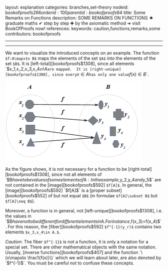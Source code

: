 layout: explanation
categories: branches,set-theory
nodeid: bookofproofs$266
orderid: 100
parentid: bookofproofs$64
title: Some Remarks on Functions
description: SOME REMARKS ON FUNCTIONS &#9733; graduate maths &#10004; step by step &#10010; by the axiomatic method &#10140; visit BookOfProofs now!
references: 
keywords: caution,functions,remarks,some
contributors: bookofproofs

---


---

We want to visualize the introduced concepts on an example. The function `$f:A\mapsto B$` maps the elements of the set `$A$` 
into the elements of the set `$B$`. It is [left-total][bookofproofs$1308], since all elements `$x_1,x_2,x_3,x_4` of `$A$` are mapped. 
It is [right-unique][bookofproofs$1308], since every `$x\in A$` has only one value `$f(x)\in B$`. 


![function](https://github.com/bookofproofs/bookofproofs.github.io/blob/main/_sources/_assets/images/examples/function.png?raw=true)


As the figure shows, it is not necessary for a function to be [right-total][bookofproofs$1308], since not all elements of `$B$` have to be values of some elements of `$A$`: In the example, `$y_2,y_4$` and `$y_5$` are not contained in the [image][bookofproofs$592] `$f[A]$`. In general, the [image][bookofproofs$592] `$f[A]$` is a  [proper subset][bookofproofs$552] of but not equal `$B$` (in formulae `$f[A]\subset B$` but `$f[A]\neq B$`). 

Moreover, a function is in general, not [left-unique][bookofproofs$1308], i.e. the values in `$B$` have not to be different for different elements in `$A$`. For instance, `$f(x_3)=f(x_4)$`. For this reason, the [fiber][bookofproofs$592] `$f^{-1}(y_r)$` contains two elements `$x_3,x_4\in A.$`. 

*Caution*: The fiber `$f^{-1}$` is not a function, it is only a notation for a special set. There are other mathematical objects with the same notation. Usually, [inverse functions][bookofproofs$407] and the function `\(x\mapsto \frac1{f(x)}\)` which we will learn about later, are also denoted by `$f^{-1}$`. You must be careful not to confuse these concepts.
